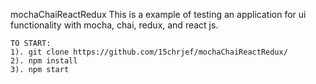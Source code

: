 mochaChaiReactRedux
This is a example of testing an application for ui functionality with mocha, chai, redux, and react js.

	TO START:
	1). git clone https://github.com/15chrjef/mochaChaiReactRedux/
	2). npm install
	3). npm start
